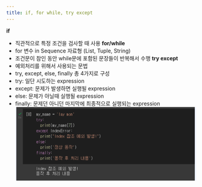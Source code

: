 ```yaml
---
title: if, for while, try except
---
```


**if**
- 직관적으로 특정 조건을 검사할 때 사용
**for/while**
- for 변수 in Sequence 자료형 (List, Tuple, String)
- 조건문이 참인 동안 while문에 포함된 문장들이 반복해서 수행
**try except**
- 예외처리를 위해서 사용되는 문법 
- try, except, else, finally 총 4가지로 구성 
- try: 일단 시도하는 expression 
- except: 문제가 발생하면 실행될 expression 
- else: 문제가 아닐때 실행될 expression 
- finally: 문제던 아니던 마지막에 최종적으로 실행되는 expression
     ![image](https://github.com/code7ssage/code7ssage.github.io/blob/master/assets/attached%20file/Pasted%20image%2020240103154138.png?raw=true)

